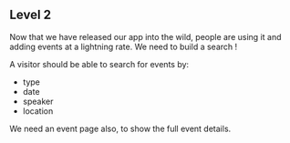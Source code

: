 ## Level 2

Now that we have released our app into the wild, people are using it and adding events at a lightning rate.  We need to build a search !

A visitor should be able to search for events by:

* type
* date
* speaker
* location

We need an event page also,  to show the full event details.
